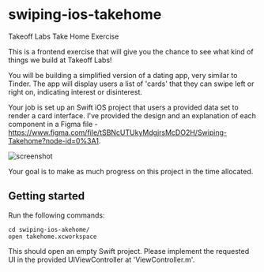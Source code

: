 # swiping-ios-takehome

Takeoff Labs Take Home Exercise

This is a frontend exercise that will give you the chance to see what kind of things we build at Takeoff Labs!

You will be building a simplified version of a dating app, very similar to Tinder. The app will display users a list of 'cards' that they can swipe left or right on, indicating interest or disinterest. 

Your job is set up an Swift iOS project that users a provided data set to render a card interface. I've provided the design and an explanation of each component in a Figma file - https://www.figma.com/file/tSBNcUTUkyMdgjrsMcDO2H/Swiping-Takehome?node-id=0%3A1. 

![screenshot](https://imgur.com/a/7x04dsO)

Your goal is to make as much progress on this project in the time allocated.

## Getting started

Run the following commands:

```
cd swiping-ios-akehome/
open takehome.xcworkspace
```

This should open an empty Swift project. Please implement the requested UI in the provided UIViewController at 'ViewController.m'. 

